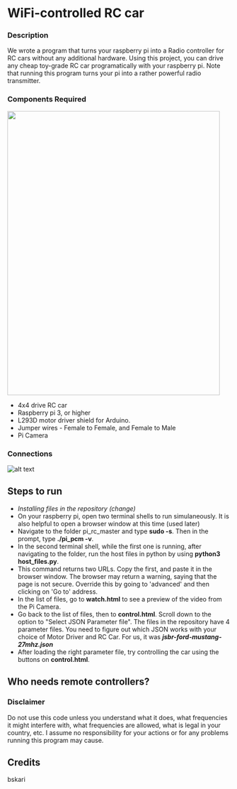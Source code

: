 # WiFi-controlled RC car

### Description
We wrote a program that turns your raspberry pi into a Radio controller for RC cars without any additional hardware. Using this project, you can drive any cheap toy-grade RC car programatically with your raspberry pi.
Note that running this program turns your pi into a rather powerful radio transmitter.

### Components Required
<img src="https://github.com/tejaskarnani/WiFi-controlled-RC-car/blob/master/Required%20Components.jpeg" height="640" width="480" rotate="90">

* 4x4 drive RC car
* Raspberry pi 3, or higher
* L293D motor driver shield for Arduino.
* Jumper wires - Female to Female, and Female to Male
* Pi Camera

### Connections
![alt text](https://github.com/tejaskarnani/WiFi-controlled-RC-car/blob/master/Connections.png)

## Steps to run
* _Installing files in the repository (change)_
* On your raspberry pi, open two terminal shells to run simulaneously. It is also helpful to open a browser window at this time (used later)
* Navigate to the folder pi_rc_master and type **sudo -s**. Then in the prompt, type **./pi_pcm -v**. 
* In the second terminal shell, while the first one is running, after navigating to the folder, run the host files in python by using **python3 host_files.py**.
* This command returns two URLs. Copy the first, and paste it in the browser window. The browser may return a warning, saying that the page is not secure. Override this by going to 'advanced' and then clicking on 'Go to' address.
* In the list of files, go to **watch.html** to see a preview of the video from the Pi Camera.
* Go back to the list of files, then to **control.html**. Scroll down to the option to "Select JSON Parameter file". The files in the repository have 4 parameter files. You need to figure out which JSON works with your choice of Motor Driver and RC Car. For us, it was ***jsbr-ford-mustang-27mhz.json***
* After loading the right parameter file, try controlling the car using the buttons on **control.html**. 

## Who needs remote controllers?


### Disclaimer
Do not use this code unless you understand what it does, what frequencies it might interfere with, what frequencies are allowed, what is legal in your country, etc. I assume no responsibility for your actions or for any problems running this program may cause.

## Credits
bskari

